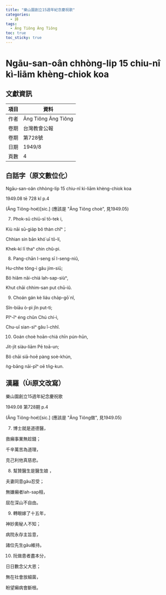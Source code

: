 ```yaml
---
title: "樂山園創立15週年紀念慶祝歌"
categories:
  - 詩
tags:
  - Âng Tiông Âng Tiông
toc: true
toc_sticky: true
---
```


# Ngāu-san-oân chhòng-li̍p 15 chiu-nî kì-liām khèng-chiok koa

## 文獻資訊

| 項目 | 資料 |
|---|---|
| 作者 | Âng Tiông Âng Tiông |
| 卷期 | 台灣教會公報 |
| 卷期 | 第728號 |
| 日期 | 1949/8 |
| 頁數 | 4 |

## 白話字（原文數位化）

Ngāu-san-oân chhòng-li̍p 15 chiu-nî kì-liām khèng-chiok koa

1949.08 tē 728 kî p.4

(Âng Tiông-hoé)[sic.] (應該是 "Âng Tiông choè", 見1949.05)

7. Phok-sū chiū-sī tō-tek i,

Kiù nāi sū-gia̍p bô thàn chîⁿ；

Chhian sin bān khó͘ uī tō-lí,

Khek-kí lī thaⁿ chin chû-pi.

8. Pang-chān I-seng sī I-seng-niû,

Hu-chhe tông-ì gâu jím-siū;

Bô hiâm nāi-chiá lah-sap-siùⁿ,

Khut chāi chhim-san put chū-iû.

9. Choán gán kè liáu cha̍p-gō͘ nî,

Sîn-biāu ò-pì jîn put-ti;

Pīⁿ-īⁿ éng chûn Chú chí-ì,

Chu-uī sian-siⁿ gâu î-chhî.

10. Goán choè hoān-chiá chīn pún-hūn,

Ji̍t-ji̍t siàu-liām Pē toā-un;

Bô chāi siā-hoē pàng soè-khún,

ǹg-bāng nāi-pīⁿ oē tn̄g-kun.

## 漢羅（Ùi原文改寫）

樂山園創立15週年紀念慶祝歌

1949.08 第728期 p.4

(Âng Tiông-hoé)[sic.] (應該是 "Âng Tiông做", 見1949.05)

7. 博士就是道德醫，

救癩事業無趁錢；

千辛萬苦為道理，

克己利他真慈悲。

8. 幫贊醫生是醫生娘 ，

夫妻同意gâu忍受；

無嫌癩者lah-sap相，

屈在深山不自由。

9. 轉眼嫁了十五年，

神妙奧秘人不知；

病院永存主旨意，

諸位先生gâu維持。

10. 阮做患者盡本分，

日日數念父大恩；

無在社會放細菌，

盼望癩病會斷根。
